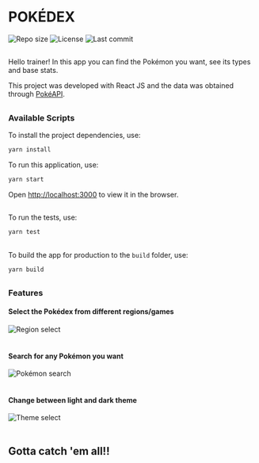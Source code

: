 # POKÉDEX

<div>
  <img alt="Repo size" src="https://img.shields.io/github/repo-size/eduardoscosta/pokedex" />
  <img alt="License" src="https://img.shields.io/github/license/eduardoscosta/pokedex" />
  <img alt="Last commit" src="https://img.shields.io/github/last-commit/eduardoscosta/pokedex" />
<div>

##

Hello trainer! In this app you can find the Pokémon you want, see its types and base stats.
</br>

This project was developed with React JS and the data was obtained through [PokéAPI](https://pokeapi.co/).
  
##

### Available Scripts

To install the project dependencies, use:
  
```sh
yarn install
```
  
To run this application, use:
```sh
yarn start
```
Open [http://localhost:3000](http://localhost:3000) to view it in the browser.

##

To run the tests, use:
```sh
yarn test
```

##

To build the app for production to the `build` folder, use:
```sh
yarn build
```
##

### Features
#### Select the Pokédex from different regions/games
<img alt="Region select" src="https://i.imgur.com/0AiDFwq.gif" />
</br>
</br>

#### Search for any Pokémon you want
<img alt="Pokémon search" src="https://i.imgur.com/m5F0axp.gif" />
</br>
</br>

#### Change between light and dark theme
<img alt="Theme select" src="https://i.imgur.com/FpPWAWN.gif" />
</br>
</br>

## Gotta catch 'em all!!
